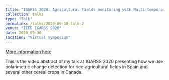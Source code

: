 ```yaml
---
title: "IGARSS 2020: Agricultural fields monitoring with Multi-temporal Polarimetric (MT-POLSAR) change detection"
collection: talks
type: "Talk"
permalink: /talks/2020-09-30-talk-2
venue: "IEEE IGARSS 2020"
date: 2020-09-30
location: "Virtual symposium"
---
```


[More information here](http://example2.com)

This is the video abstract of my talk at IGARSS 2020 presenting how we use polarimetric change detection for rice agricultural fields in Spain and several other cereal crops in Canada.
